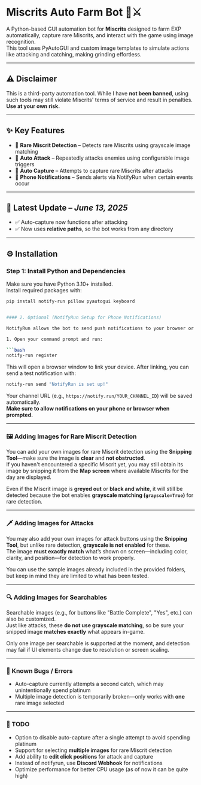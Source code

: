 # Miscrits Auto Farm Bot 🧠⚔️

A Python-based GUI automation bot for **Miscrits** designed to farm EXP automatically, capture rare Miscrits, and interact with the game using image recognition.  
This tool uses PyAutoGUI and custom image templates to simulate actions like attacking and catching, making grinding effortless.

---

## ⚠️ Disclaimer

This is a third-party automation tool. While I have **not been banned**, using such tools may still violate Miscrits' terms of service and result in penalties.  
**Use at your own risk.**

---

## ✨ Key Features

- 🎯 **Rare Miscrit Detection** – Detects rare Miscrits using grayscale image matching
- 🥊 **Auto Attack** – Repeatedly attacks enemies using configurable image triggers
- 🎒 **Auto Capture** – Attempts to capture rare Miscrits after attacks
- 📱 **Phone Notifications** – Sends alerts via NotifyRun when certain events occur

---

## 📢 Latest Update – *June 13, 2025*

- ✅ Auto-capture now functions after attacking
- ✅ Now uses **relative paths**, so the bot works from any directory

---

## ⚙️ Installation

### Step 1: Install Python and Dependencies

Make sure you have Python 3.10+ installed.  
Install required packages with:

```bash
pip install notify-run pillow pyautogui keyboard


#### 2. Optional (NotifyRun Setup for Phone Notifications)

NotifyRun allows the bot to send push notifications to your browser or phone, so you can be alerted when rare Miscrits appear or actions complete—without needing to watch the game continuously.

1. Open your command prompt and run:

```bash
notify-run register
```

This will open a browser window to link your device. After linking, you can send a test notification with:

```bash
notify-run send "NotifyRun is set up!"
```

Your channel URL (e.g., `https://notify.run/YOUR_CHANNEL_ID`) will be saved automatically.  
**Make sure to allow notifications on your phone or browser when prompted.**

---

### 🖼️ Adding Images for Rare Miscrit Detection

You can add your own images for rare Miscrit detection using the **Snipping Tool**—make sure the image is **clear** and **not obstructed**.  
If you haven't encountered a specific Miscrit yet, you may still obtain its image by snipping it from the **Map screen** where available Miscrits for the day are displayed.

Even if the Miscrit image is **greyed out** or **black and white**, it will still be detected because the bot enables **grayscale matching (`grayscale=True`)** for rare detection.

---

### 🗡️ Adding Images for Attacks

You may also add your own images for attack buttons using the **Snipping Tool**, but unlike rare detection, **grayscale is not enabled** for these.  
The image **must exactly match** what’s shown on screen—including color, clarity, and position—for detection to work properly.

You can use the sample images already included in the provided folders, but keep in mind they are limited to what has been tested.

---

### 🔍 Adding Images for Searchables

Searchable images (e.g., for buttons like "Battle Complete", "Yes", etc.) can also be customized.  
Just like attacks, these **do not use grayscale matching**, so be sure your snipped image **matches exactly** what appears in-game.  

Only one image per searchable is supported at the moment, and detection may fail if UI elements change due to resolution or screen scaling.

---

### 🐛 Known Bugs / Errors

- Auto-capture currently attempts a second catch, which may unintentionally spend platinum  
- Multiple image detection is temporarily broken—only works with **one** rare image selected  

---

### 📝 TODO

- Option to disable auto-capture after a single attempt to avoid spending platinum  
- Support for selecting **multiple images** for rare Miscrit detection  
- Add ability to **edit click positions** for attack and capture
- Instead of notifyrun, use **Discord Webhook** for notifications
- Optimize performance for better CPU usage (as of now it can be quite high)